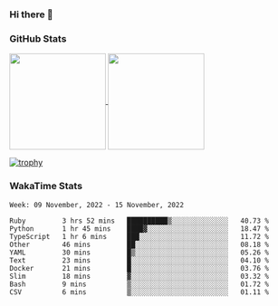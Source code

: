 ### Hi there 👋

### GitHub Stats

<a href="https://github.com/anuraghazra/github-readme-stats">
  <img align="center" height="170px" src="https://github-readme-stats.vercel.app/api/top-langs/?username=tksfjt1024&layout=compact&count_private=true&show_icons=true&show_icons=true&theme=graywhite" />
</a>
<a href="https://github.com/anuraghazra/github-readme-stats">
  <img align="center" height="170px" src="https://github-readme-stats.vercel.app/api?username=tksfjt1024&count_private=true&show_icons=true&show_icons=true&theme=graywhite" />
</a>

[![trophy](https://github-profile-trophy.vercel.app/?username=tksfjt1024)](https://github.com/ryo-ma/github-profile-trophy)

### WakaTime Stats

<!--START_SECTION:waka-->
```text
Week: 09 November, 2022 - 15 November, 2022

Ruby         3 hrs 52 mins   ██████████▒░░░░░░░░░░░░░░   40.73 % 
Python       1 hr 45 mins    ████▓░░░░░░░░░░░░░░░░░░░░   18.47 % 
TypeScript   1 hr 6 mins     ███░░░░░░░░░░░░░░░░░░░░░░   11.72 % 
Other        46 mins         ██░░░░░░░░░░░░░░░░░░░░░░░   08.18 % 
YAML         30 mins         █▒░░░░░░░░░░░░░░░░░░░░░░░   05.26 % 
Text         23 mins         █░░░░░░░░░░░░░░░░░░░░░░░░   04.10 % 
Docker       21 mins         █░░░░░░░░░░░░░░░░░░░░░░░░   03.76 % 
Slim         18 mins         ▓░░░░░░░░░░░░░░░░░░░░░░░░   03.32 % 
Bash         9 mins          ▒░░░░░░░░░░░░░░░░░░░░░░░░   01.72 % 
CSV          6 mins          ▒░░░░░░░░░░░░░░░░░░░░░░░░   01.11 % 
```
<!--END_SECTION:waka-->
